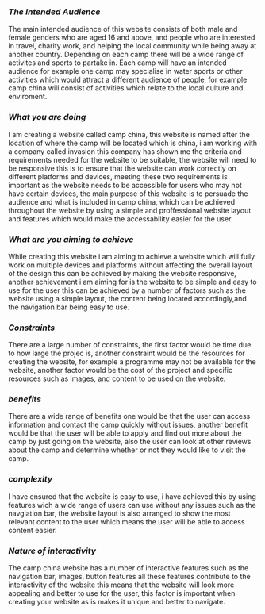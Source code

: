 ### *The Intended Audience*
The main intended audience of this website consists of both male and female genders who are aged 16 and above, and people who are interested in travel, charity work, and helping the local community while being away at another country. Depending on each camp there will be a wide range of activites and sports to partake in. Each camp will have an intended audience for example one camp may specialise in water sports or other activities which would attract a different audience of people, for example camp china will consist of activities which relate to the local culture and enviroment.

### *What you are doing*
I am creating a website called camp china, this website is named after the location of where the camp will be located which is china, i am working with a company called invasion this company has shown me the criteria and requirements needed for the website to be suitable, the website will need to be responsive this is to ensure that the website can work correctly on different platforms and devices, meeting these two requirements is important as the website needs to be accessible for users who may not have certain devices, the main purpose of this website is to persuade the audience and what is included in camp china, which can be achieved throughout the website by using a simple and proffessional website layout and features which would make the accessability easier for the user.

### *What are you aiming to achieve*
While creating this website i am aiming to achieve a website which will fully work on multiple devices and platforms without affecting the overall layout of the design this can be achieved by making the website responsive, another achievement i am aiming for is the website to be simple and easy to use for the user this can be achieved by a number of factors such as the website using a simple layout, the content being located accordingly,and the navigation bar being easy to use. 

### *Constraints*
There are a large number of constraints, the first factor would be time due to how large the projec is, another constraint would be the resources for creating the website, for example a programme may not be available for the website, another factor would be the cost of the project and specific resources such as images, and content to be used on the website.

### *benefits*
There are a wide range of benefits one would be that the user can access information and contact the camp quickly without issues, another benefit would be that the user will be able to apply and find out more about the camp by just going on the website, also the user can look at other reviews about the camp and determine whether or not they would like to visit the camp.

### *complexity*
I have ensured that the website is easy to use, i have achieved this by using features wich a wide range of users can use without any issues such as the navgiation bar, the website layout is also arranged to show the most relevant content to the user which means the user will be able to access content easier.

### *Nature of interactivity*
The camp china website has a number of interactive features such as the navigation bar, images, button features all these features contribute to the interactivity of the website this means that the website will look more appealing and better to use for the user, this factor is important when creating your website as is makes it unique and better to navigate.
